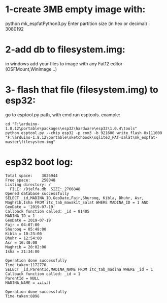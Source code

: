 
# 1-create 3MB empty image with:
python mk_espfatPython3.py
Enter partition size (in hex or decimal) :
3080192

# 2-add db to filesystem.img:
in windows add your files to image with any Fat12 editor (OSFMount,WinImage ..)

# 3- flash that file (filesystem.img) to esp32:
go to esptool.py path, with cmd run esptools.
example:
```
cd "F:\arduino-1.8.12\portable\packages\esp32\hardware\esp32\1.0.4\tools"
python esptool.py --chip esp32 -p com3 -b 921600 write_flash 0x111000 "F:\arduino-1.8.12\portable\sketchbook\sqlite3_FAT-salat\mk_espfat-master\filesystem.img"
```


# esp32 boot log:
```
Total space:    3026944
Free space:     258048
Listing directory: /
  FILE: /Djelfa.db	SIZE: 2766848
Opened database successfully
SELECT _id,MADINA_ID,GeoDate,Fajr,Shurooq, Kibla, Dhuhr, Asr, Maghrib,Isha FROM itc_tab_mawakit_salat WHERE MADINA_ID = 1 AND GeoDate = '2019-07-19'
Callback function called: _id = 81405
MADINA_ID = 1
GeoDate = 2019-07-19
Fajr = 04:07:00
Shurooq = 05:48:00
Kibla = 10:23:00
Dhuhr = 12:54:00
Asr = 16:40:00
Maghrib = 20:02:00
Isha = 21:34:00

Operation done successfully
Time taken:1172770
SELECT _id,ParentId,MADINA_NAME FROM itc_tab_madina WHERE _id = 1
Callback function called: _id = 1
ParentId = NULL
MADINA_NAME = الجلفة

Operation done successfully
Time taken:8898
```
